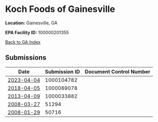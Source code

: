 # Koch Foods of Gainesville

**Location:** Gainesville, GA

**EPA Facility ID:** 100000201355

[Back to GA Index](../../index.md)

## Submissions

| Date | Submission ID | Document Control Number |
|------|--------------|-------------------------|
| [2023-04-04](submissions/1000104782.md) | 1000104782 |  |
| [2018-04-05](submissions/1000069078.md) | 1000069078 |  |
| [2013-04-09](submissions/1000033882.md) | 1000033882 |  |
| [2008-03-27](submissions/51294.md) | 51294 |  |
| [2008-01-29](submissions/50716.md) | 50716 |  |
